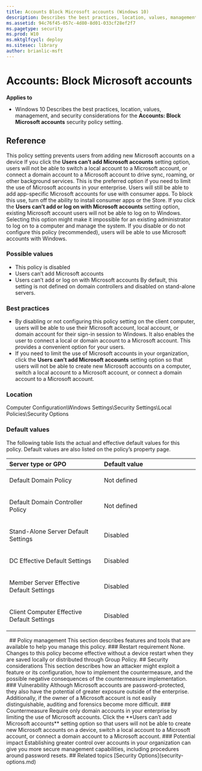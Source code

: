 ```yaml
---
title: Accounts Block Microsoft accounts (Windows 10)
description: Describes the best practices, location, values, management, and security considerations for the Accounts Block Microsoft accounts security policy setting.
ms.assetid: 94c76f45-057c-4d80-8d01-033cf28ef2f7
ms.pagetype: security
ms.prod: W10
ms.mktglfcycl: deploy
ms.sitesec: library
author: brianlic-msft
---
```

# Accounts: Block Microsoft accounts
**Applies to**
-   Windows 10
Describes the best practices, location, values, management, and security considerations for the **Accounts: Block Microsoft accounts** security policy setting.
## Reference
This policy setting prevents users from adding new Microsoft accounts on a device
If you click the **Users can’t add Microsoft accounts** setting option, users will not be able to switch a local account to a Microsoft account, or connect a domain account to a Microsoft account to drive sync, roaming, or other background services. This is the preferred option if you need to limit the use of Microsoft accounts in your enterprise. Users will still be able to add app-specific Microsoft accounts for use with consumer apps. To block this use, turn off the ability to install consumer apps or the Store.
If you click the **Users can’t add or log on with Microsoft accounts** setting option, existing Microsoft account users will not be able to log on to Windows. Selecting this option might make it impossible for an existing administrator to log on to a computer and manage the system.
If you disable or do not configure this policy (recommended), users will be able to use Microsoft accounts with Windows.
### Possible values
-   This policy is disabled
-   Users can’t add Microsoft accounts
-   Users can’t add or log on with Microsoft accounts
By default, this setting is not defined on domain controllers and disabled on stand-alone servers.
### Best practices
-   By disabling or not configuring this policy setting on the client computer, users will be able to use their Microsoft account, local account, or domain account for their sign-in session to Windows. It also enables the user to connect a local or domain account to a Microsoft account. This provides a convenient option for your users.
-   If you need to limit the use of Microsoft accounts in your organization, click the **Users can’t add Microsoft accounts** setting option so that users will not be able to create new Microsoft accounts on a computer, switch a local account to a Microsoft account, or connect a domain account to a Microsoft account.
### Location
Computer Configuration\\Windows Settings\\Security Settings\\Local Policies\\Security Options
### Default values
The following table lists the actual and effective default values for this policy. Default values are also listed on the policy’s property page.
<table>
<colgroup>
<col width="50%" />
<col width="50%" />
</colgroup>
<thead>
<tr class="header">
<th align="left">Server type or GPO</th>
<th align="left">Default value</th>
</tr>
</thead>
<tbody>
<tr class="odd">
<td align="left"><p>Default Domain Policy</p></td>
<td align="left"><p>Not defined</p></td>
</tr>
<tr class="even">
<td align="left"><p>Default Domain Controller Policy</p></td>
<td align="left"><p>Not defined</p></td>
</tr>
<tr class="odd">
<td align="left"><p>Stand-Alone Server Default Settings</p></td>
<td align="left"><p>Disabled</p></td>
</tr>
<tr class="even">
<td align="left"><p>DC Effective Default Settings</p></td>
<td align="left"><p>Disabled</p></td>
</tr>
<tr class="odd">
<td align="left"><p>Member Server Effective Default Settings</p></td>
<td align="left"><p>Disabled</p></td>
</tr>
<tr class="even">
<td align="left"><p>Client Computer Effective Default Settings</p></td>
<td align="left"><p>Disabled</p></td>
</tr>
</tbody>
</table>
 
## Policy management
This section describes features and tools that are available to help you manage this policy.
### Restart requirement
None. Changes to this policy become effective without a device restart when they are saved locally or distributed through Group Policy.
## Security considerations
This section describes how an attacker might exploit a feature or its configuration, how to implement the countermeasure, and the possible negative consequences of the countermeasure implementation.
### Vulnerability
Although Microsoft accounts are password-protected, they also have the potential of greater exposure outside of the enterprise. Additionally, if the owner of a Microsoft account is not easily distinguishable, auditing and forensics become more difficult.
### Countermeasure
Require only domain accounts in your enterprise by limiting the use of Microsoft accounts. Click the **Users can’t add Microsoft accounts** setting option so that users will not be able to create new Microsoft accounts on a device, switch a local account to a Microsoft account, or connect a domain account to a Microsoft account.
### Potential impact
Establishing greater control over accounts in your organization can give you more secure management capabilities, including procedures around password resets.
## Related topics
[Security Options](security-options.md)
 
 
